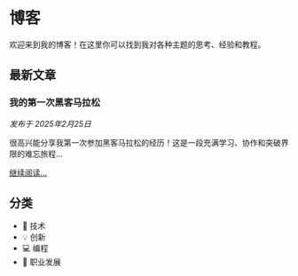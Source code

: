 # 博客

欢迎来到我的博客！在这里你可以找到我对各种主题的思考、经验和教程。

## 最新文章

### 我的第一次黑客马拉松
*发布于 2025年2月25日*

很高兴能分享我第一次参加黑客马拉松的经历！这是一段充满学习、协作和突破界限的难忘旅程...

[继续阅读...](/zh/blog/my-first-hackathon.md)

## 分类

- 📱 技术
- 💡 创新
- 💻 编程
- 🚀 职业发展 